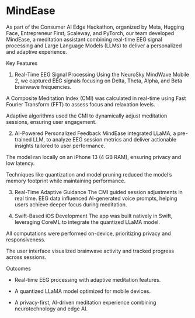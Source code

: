 # MindEase
As part of the Consumer AI Edge Hackathon, organized by Meta, Hugging Face, Entrepreneur First, Scaleway, and PyTorch, our team developed MindEase, a meditation assistant combining real-time EEG signal processing and Large Language Models (LLMs) to deliver a personalized and adaptive experience.

Key Features

1. Real-Time EEG Signal Processing
Using the NeuroSky MindWave Mobile 2, we captured EEG signals focusing on Delta, Theta, Alpha, and Beta brainwave frequencies.



A Composite Meditation Index (CMI) was calculated in real-time using Fast Fourier Transform (FFT) to assess focus and relaxation levels.

Adaptive algorithms used the CMI to dynamically adjust meditation sessions, ensuring user engagement.


2. AI-Powered Personalized Feedback
MindEase integrated LLaMA, a pre-trained LLM, to analyze EEG session metrics and deliver actionable insights tailored to user performance.

The model ran locally on an iPhone 13 (4 GB RAM), ensuring privacy and low latency.

Techniques like quantization and model pruning reduced the model’s memory footprint while maintaining performance.


3. Real-Time Adaptive Guidance
The CMI guided session adjustments in real time. EEG data influenced AI-generated voice prompts, helping users achieve deeper focus during meditation.


4. Swift-Based iOS Development
The app was built natively in Swift, leveraging CoreML to integrate the quantized LLaMA model.



All computations were performed on-device, prioritizing privacy and responsiveness.

The user interface visualized brainwave activity and tracked progress across sessions.


Outcomes

- Real-time EEG processing with adaptive meditation features.

- A quantized LLaMA model optimized for mobile devices.

- A privacy-first, AI-driven meditation experience combining neurotechnology and edge AI.
